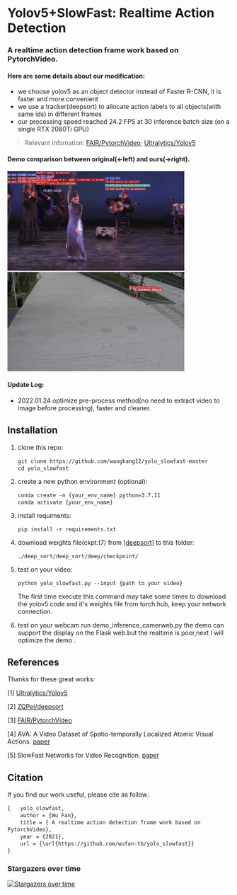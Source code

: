 # Yolov5+SlowFast: Realtime Action Detection

### A realtime action detection frame work based on PytorchVideo. 

#### Here are some details about our modification:

- we choose yolov5 as an object detector instead of Faster R-CNN, it is faster and more convenient
- we use a tracker(deepsort) to allocate action labels to all objects(with same ids) in different frames
- our processing speed reached 24.2 FPS at 30 inference batch size (on a single RTX 2080Ti GPU)

> Relevant infomation: [FAIR/PytorchVideo](https://github.com/facebookresearch/pytorchvideo); [Ultralytics/Yolov5](https://github.com/ultralytics/yolov5)

#### Demo comparison between original(<-left) and ours(->right).

<img src="./demo/ava_slowfast.gif" width="400" /><img src="./demo/yolov5+slowfast.gif" width="400" />

#### Update Log:

- 2022.01.24  optimize pre-process method(no need to extract video to image before processing), faster and cleaner.

## Installation

1. clone this repo:

   ```
   git clone https://github.com/wangkang12/yolo_slowfast-master
   cd yolo_slowfast
   ```

2. create a new python environment (optional):

   ```
   conda create -n {your_env_name} python=3.7.11
   conda activate {your_env_name}
   ```

3. install requiments:

   ```
   pip install -r requirements.txt
   ```
   
4. download weights file(ckpt.t7) from [[deepsort]](https://drive.google.com/drive/folders/1xhG0kRH1EX5B9_Iz8gQJb7UNnn_riXi6) to this folder:

   ```
   ./deep_sort/deep_sort/deep/checkpoint/
   ```

5. test on your video:

   ```
   python yolo_slowfast.py --input {path to your video}
   ```

   The first time execute this command may take some times to download the yolov5 code and it's weights file from torch.hub, keep your network connection.
6. test on your webcam
   run demo_inference_camerweb.py
   the demo can support the display on the Flask web.but the realtime is poor,next I will optimize the demo .
## References

Thanks for these great works:

[1] [Ultralytics/Yolov5](https://github.com/ultralytics/yolov5)

[2] [ZQPei/deepsort](https://github.com/ZQPei/deep_sort_pytorch) 

[3] [FAIR/PytorchVideo](https://github.com/facebookresearch/pytorchvideo)

[4] AVA: A Video Dataset of Spatio-temporally Localized Atomic Visual Actions. [paper](https://arxiv.org/pdf/1705.08421.pdf)

[5] SlowFast Networks for Video Recognition. [paper](https://arxiv.org/pdf/1812.03982.pdf)

## Citation

If you find our work useful, please cite as follow:

```
{   yolo_slowfast,
    author = {Wu Fan},
    title = { A realtime action detection frame work based on PytorchVideo},
    year = {2021},
    url = {\url{https://github.com/wufan-tb/yolo_slowfast}}
}
```

### Stargazers over time

[![Stargazers over time](https://starchart.cc/wufan-tb/yolo_slowfast.svg)](https://starchart.cc/wufan-tb/yolo_slowfast)


